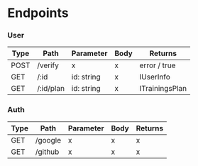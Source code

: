 # Endpoints

### User

| Type | Path      | Parameter  | Body | Returns        |
| ---- | --------- | ---------- | ---- | -------------- |
| POST | /verify   | x          | x    | error / true   |
| GET  | /:id      | id: string | x    | IUserInfo      |
| GET  | /:id/plan | id: string | x    | ITrainingsPlan |

### Auth

| Type | Path    | Parameter | Body | Returns |
| ---- | ------- | --------- | ---- | ------- |
| GET  | /google | x         | x    | x       |
| GET  | /github | x         | x    | x       |
